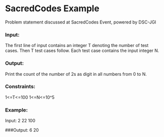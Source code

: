 # SacredCodes Example
 Problem statement discussed at SacredCodes Event, powered by DSC-JGI

### Input:
The first line of input contains an integer T denoting the number of test cases. Then T test cases follow. Each test case contains the input integer N.

### Output:
Print the count of the number of 2s as digit in all numbers from 0 to N.

### Constraints:
1<=T<=100
1<=N<=10^5

### Example:
Input:
2
22
100

###Output:
6
20
